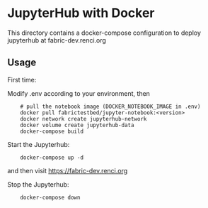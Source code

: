 # JupyterHub with Docker

This directory contains a docker-compose configuration to deploy jupyterhub
at fabric-dev.renci.org

## Usage

First time:

Modify .env according to your environment, then

```
    # pull the notebook image (DOCKER_NOTEBOOK_IMAGE in .env)
    docker pull fabrictestbed/jupyter-notebook:<version>
    docker network create jupyterhub-network
    docker volume create jupyterhub-data
    docker-compose build
```

Start the Jupyterhub:

```
    docker-compose up -d
```

and then visit https://fabric-dev.renci.org

Stop the Jupyterhub:

```
    docker-compose down
```

